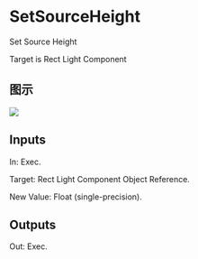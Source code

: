 # SetSourceHeight

Set Source Height

Target is Rect Light Component

## 图示

![]($-20221218-20372435.png)

## Inputs

In: Exec.

Target: Rect Light Component Object Reference.

New Value: Float (single-precision).  

## Outputs

Out: Exec.

